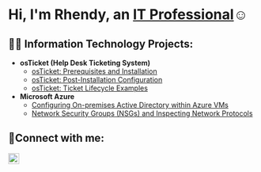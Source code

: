 <h1>Hi, I'm Rhendy, an <a href="https://www.linkedin.com/in/rhendy-wynn-586655281" target="_blank" rel="noopener noreferrer">IT Professional</a>☺</h1>

<h2>👨‍💻 Information Technology Projects:</h2>

- <b>osTicket (Help Desk Ticketing System)</b>
  - [osTicket: Prerequisites and Installation](https://github.com/joshmadakorcc/osticket-prereqs)
  - [osTicket: Post-Installation Configuration](https://github.com/joshmadakorcc/post-install-config)
  - [osTicket: Ticket Lifecycle Examples](https://github.com/joshmadakorcc/ticket-lifecycle)
- <b>Microsoft Azure</b>
  - [Configuring On-premises Active Directory within Azure VMs](https://github.com/joshmadakorcc/configure-ad)
  - [Network Security Groups (NSGs) and Inspecting Network Protocols](https://github.com/joshmadakorcc/azure-network-protocols)

<h2>🤳Connect with me:</h2>


[<img align="left" alt="Rhendy Wynn | LinkedIn" width="22px" src= "https://www.linkedin.com/in/rhendy-wynn-586655281" />][linkedin]



[linkedin]: https://www.linkedin.com/in/rhendy-wynn-586655281
